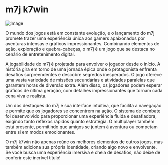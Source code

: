 # m7j k7win

![Image](https://github.com/user-attachments/assets/b9de9dee-b60e-46a0-9e49-3c6ca594ed6f)

O mundo dos jogos está em constante evolução, e o lançamento do m7j promete trazer uma experiência única aos gamers apaixonados por aventuras intensas e gráficos impressionantes. Combinando elementos de ação, exploração e quebra-cabeças, o m7j é um jogo que se destaca no cenário de entretenimento digital.

A jogabilidade do m7j é projetada para envolver o jogador desde o início. A história gira em torno de uma jornada épica onde o protagonista enfrenta desafios surpreendentes e descobre segredos inesperados. O jogo oferece uma vasta variedade de missões secundárias e atividades paralelas que garantem horas de diversão extra. Além disso, os jogadores podem esperar gráficos de última geração, com detalhes impressionantes que tornam cada cena viva e realista.

Um dos destaques do m7j é sua interface intuitiva, que facilita a navegação e permite que os jogadores se concentrem na ação. O sistema de combate foi desenvolvido para proporcionar uma experiência fluida e desafiadora, exigindo tanto reflexos rápidos quanto estratégia. O multiplayer também está presente, permitindo que amigos se juntem à aventura ou competam entre si em modos emocionantes.

O m7j k7win não apenas reúne os melhores elementos de outros jogos, mas também adiciona sua própria identidade, criando algo novo e envolvente. Se você busca uma experiência imersiva e cheia de desafios, não deixe de conferir este incrível título!
